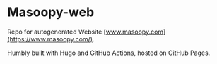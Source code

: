 # Masoopy-web

Repo for autogenerated Website [www.masoopy.com](https://www.masoopy.com/).

Humbly built with Hugo and GitHub Actions, hosted on GitHub Pages.
